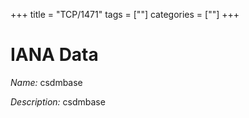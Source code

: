 +++
title = "TCP/1471"
tags = [""]
categories = [""]
+++

# IANA Data

_Name:_ csdmbase

_Description:_ csdmbase

